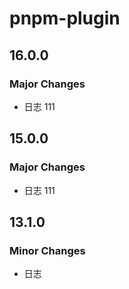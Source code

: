 # pnpm-plugin

## 16.0.0

### Major Changes

- 日志 111

## 15.0.0

### Major Changes

- 日志 111

## 13.1.0

### Minor Changes

- 日志
